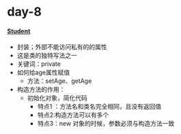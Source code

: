 # day-8
#### [Student](https://github.com/ShenShizhe/java-programme/blob/main/java/day-8/Student.java)
- 封装；外部不能访问私有的的属性
- 这是类的独特写法之一
- 关键词：private
- 如何给age属性赋值
  - 方法：setAge、getAge
- 构造方法的作用：
   - 初始化对象，简化代码
      - 特点1 ：方法名和类名完全相同，且没有返回值
      - 特点2:构造方法可以有多个
      - 特点3：new 对象的时候，参数必须与构造方法一致

